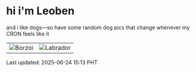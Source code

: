 # hi i'm Leoben

and i like dogs—so have some random dog pics that change whenever my CRON feels like it

|  |  |
|--------|----------|
| ![Borzoi](https://random-dog-vercel.vercel.app/api/random-borzoi?v=1750749185) | ![Labrador](https://random-dog-vercel.vercel.app/api/random-labrador?v=1750749185) |

Last updated: 2025-06-24 15:13 PHT
